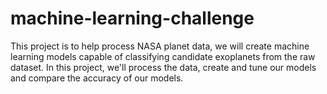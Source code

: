 # machine-learning-challenge
This project is to help process NASA planet data, we will create machine learning models capable of classifying candidate exoplanets from the raw dataset.  In this project, we'll process the data, create and tune our models and compare the accuracy of our models.
